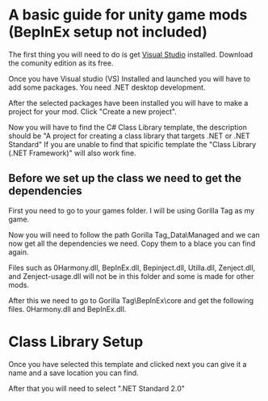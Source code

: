 # A basic guide for unity game mods (BepInEx setup not included)

The first thing you will need to do is get [Visual Studio](https://visualstudio.microsoft.com) installed. Download the comunity edition as its free.

Once you have Visual studio (VS) Installed and launched you will have to add some packages. You need .NET desktop development.

After the selected packages have been installed you will have to make a project for your mod. Click "Create a new project".

Now you will have to find the C# Class Library template, the description should be "A project for creating a class library that targets .NET or .NET Standard"
If you are unable to find that spicific template the "Class Library (.NET Framework)" will also work fine.

## Before we set up the class we need to get the dependencies

First you need to go to your games folder. I will be using Gorilla Tag as my game.

Now you will need to follow the path Gorilla Tag_Data\Managed and we can now get all the dependencies we need. Copy them to a blace you can find again.

Files such as 0Harmony.dll, BepInEx.dll, Bepinject.dll, Utilla.dll, Zenject.dll, and Zenject-usage.dll will not be in this folder and some is made for other mods.

After this we need to go to Gorilla Tag\BepInEx\core and get the following files. 0Harmony.dll and BepInEx.dll.

# Class Library Setup

Once you have selected this template and clicked next you can give it a name and a save location you can find.

After that you will need to select ".NET Standard 2.0"
